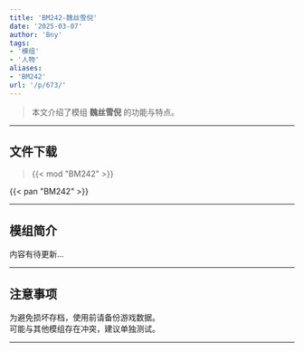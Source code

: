 ```yaml
---
title: 'BM242-魏丝雪倪'
date: '2025-03-07'
author: 'Bny'
tags:
- '模组'
- '人物'
aliases:
- 'BM242'
url: '/p/673/'
---
```


> 本文介绍了模组 **魏丝雪倪** 的功能与特点。

---

## 文件下载  

> {{< mod "BM242" >}}  

{{< pan "BM242" >}}  

---

## 模组简介

>  
内容有待更新...  

---

## 注意事项

>  
为避免损坏存档，使用前请备份游戏数据。  
可能与其他模组存在冲突，建议单独测试。  

---

